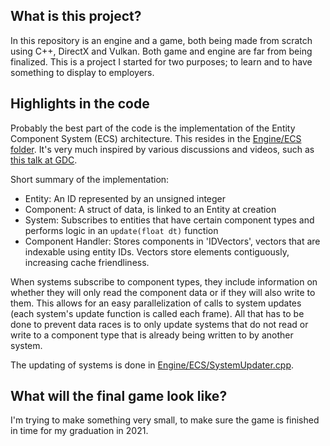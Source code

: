 ## What is this project?
In this repository is an engine and a game, both being made from scratch using C++, DirectX and Vulkan. Both game and engine are far from being finalized. This is a project I started for two purposes; to learn and to have something to display to employers.

## Highlights in the code
Probably the best part of the code is the implementation of the Entity Component System (ECS) architecture. This resides in the
[Engine/ECS folder](https://github.com/TheoBerlin/SoloGame/tree/master/src/Engine/ECS).
It's very much inspired by
various discussions and videos, such as [this talk at GDC](https://www.youtube.com/watch?v=0_Byw9UMn9g).

Short summary of the implementation:
* Entity: An ID represented by an unsigned integer
* Component: A struct of data, is linked to an Entity at creation
* System: Subscribes to entities that have certain component types and performs logic in an `update(float dt)` function
* Component Handler: Stores components in 'IDVectors', vectors that are indexable using entity IDs. Vectors store elements contiguously,
increasing cache friendliness.

When systems subscribe to component types, they include information on whether they will only read the component data or if they will also
write to them. This allows for an easy parallelization of calls to system updates (each system's update function is called each frame). All
that has to be done to prevent data races is to only update systems that do not read or write to a component type that is already being
written to by another system.

The updating of systems is done in
[Engine/ECS/SystemUpdater.cpp](https://github.com/TheoBerlin/SoloGame/blob/master/src/Engine/ECS/SystemUpdater.cpp).

## What will the final game look like?
I'm trying to make something very small, to make sure the game is finished in time for my graduation in 2021.
